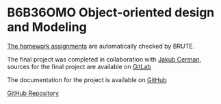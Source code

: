 # B6B36OMO Object-oriented design and Modeling
[The homework assignments](https://github.com/kramkvol/B6B36OMO-Object-oriented-design-and-Modeling/tree/main/Home%20works%20%5Butomatically%20cheked%20by%20BRUTE%5D) are automatically checked by BRUTE.

The final project was completed in collaboration with [Jakub Cerman](https://www.linkedin.com/in/jakub-cerman-a4673b210/?originalSubdomain=cz), sources for the final project are available on [GitLab](https://gitlab.fel.cvut.cz/cermaj30/omo-semestral-project)

The documentation for the project is available on [GitHub](https://github.com/kramkvol/B6B36OMO-Object-oriented-design-and-Modeling/blob/main/Final%20work%20dokmentation%20%5BSmart%20Home%5D.pdf)

[GitHub Repository](https://github.com/kramkvol/B6B36OMO-Object-oriented-design-and-Modeling)
